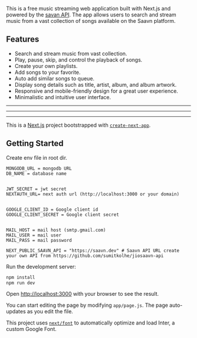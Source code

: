 

This is a free music streaming web application built with Next.js and powered by the [savan API](https://github.com/sumitkolhe/jiosaavn-api). The app allows users to search and stream music from a vast collection of songs available on the Saavn platform.

## Features
* Search and stream music from vast collection.
* Play, pause, skip, and control the playback of songs.
* Create your own playlists.
* Add songs to your favorite.
* Auto add similar songs to queue.
* Display song details such as title, artist, album, and album artwork.
* Responsive and mobile-friendly design for a great user experience.
* Minimalistic and intuitive user interface.
***

___


***

This is a [Next.js](https://nextjs.org/) project bootstrapped with [`create-next-app`](https://github.com/vercel/next.js/tree/canary/packages/create-next-app).

## Getting Started
Create env file in root dir.
```
MONGODB_URL = mongodb URL
DB_NAME = database name


JWT_SECRET = jwt secret
NEXTAUTH_URL= next auth url (http://localhost:3000 or your domain)


GOOGLE_CLIENT_ID = Google client id
GOOGLE_CLIENT_SECRET = Google client secret


MAIL_HOST = mail host (smtp.gmail.com)
MAIL_USER = mail user
MAIL_PASS = mail password

NEXT_PUBLIC_SAAVN_API = "https://saavn.dev" # Saavn API URL create your own API from https://github.com/sumitkolhe/jiosaavn-api 
```

Run the development server:

```bash
npm install
npm run dev
```

Open [http://localhost:3000](http://localhost:3000) with your browser to see the result.

You can start editing the page by modifying `app/page.js`. The page auto-updates as you edit the file.

This project uses [`next/font`](https://nextjs.org/docs/basic-features/font-optimization) to automatically optimize and load Inter, a custom Google Font.
